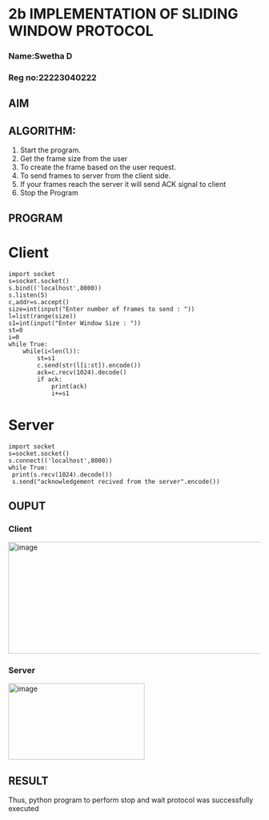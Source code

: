 # 2b IMPLEMENTATION OF SLIDING WINDOW PROTOCOL
### Name:Swetha D
### Reg no:22223040222
## AIM
## ALGORITHM:
1. Start the program.
2. Get the frame size from the user
3. To create the frame based on the user request.
4. To send frames to server from the client side.
5. If your frames reach the server it will send ACK signal to client
6. Stop the Program
## PROGRAM
# Client
```
import socket
s=socket.socket()
s.bind(('localhost',8000))
s.listen(5)
c,addr=s.accept()
size=int(input("Enter number of frames to send : "))
l=list(range(size))
s1=int(input("Enter Window Size : "))
st=0
i=0
while True:
    while(i<len(l)):
        st=s1
        c.send(str(l[i:st]).encode())
        ack=c.recv(1024).decode()
        if ack:
            print(ack)
            i+=s1
```
# Server
```
import socket
s=socket.socket()
s.connect(('localhost',8000))
while True: 
 print(s.recv(1024).decode())
 s.send("acknowledgement recived from the server".encode())
```
## OUPUT
<h3>Client</h3>
<img width="575" height="223" alt="image" src="https://github.com/user-attachments/assets/21a14e96-f7a3-4719-b77c-6bc4282de2c8" />
<h3>Server</h3>
<img width="272" height="152" alt="image" src="https://github.com/user-attachments/assets/9b36fe84-bcb0-468d-8068-8e19dd50ea58" />

## RESULT
Thus, python program to perform stop and wait protocol was successfully executed
